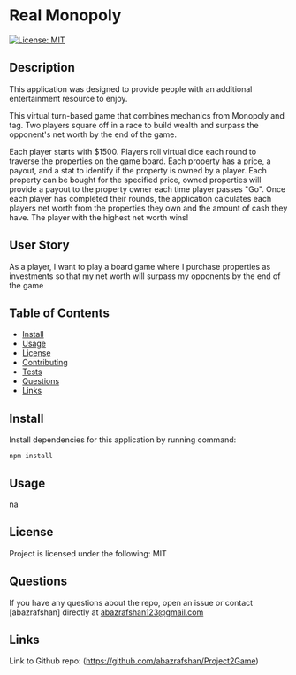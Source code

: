 # Real Monopoly
  
[![License: MIT](https://img.shields.io/badge/License-MIT-yellow.svg)](https://opensource.org/licenses/MIT)

## Description

This application was designed to provide people with an additional entertainment resource to enjoy.
  
This virtual turn-based game that combines mechanics from Monopoly and tag. Two players square off in a race to build wealth and surpass the opponent's net worth by the end of the game. 

Each player starts with $1500. Players roll virtual dice each round to traverse the properties on the game board. Each property has a price, a payout, and a stat to identify if the property is owned by a player. Each property can be bought for the specified price, owned properties will provide a payout to the property owner each time player passes "Go". Once each player has completed their rounds, the application calculates each players net worth from the properties they own and the amount of cash they have. The player with the highest net worth wins!

## User Story

As a player, I want to play a board game where I purchase properties as investments so that my net worth will surpass my opponents by the end of the game
  
## Table of Contents
* [Install](#install)
* [Usage](#usage)
* [License](#license)
* [Contributing](#contributing)
* [Tests](#tests)
* [Questions](#questions)
* [Links](#links)
  
## Install
  
Install dependencies for this application by running command:
  
    npm install
  
## Usage
  
na
  
## License
  
Project is licensed under the following: MIT

## Questions

If you have any questions about the repo, open an issue or contact [abazrafshan] directly at abazrafshan123@gmail.com

## Links

Link to Github repo: (https://github.com/abazrafshan/Project2Game)
  
